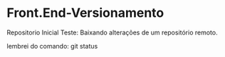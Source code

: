 # Front.End-Versionamento
Repositorio Inicial
Teste: Baixando alterações de um repositório remoto.

lembrei do comando: git status
